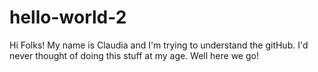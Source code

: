 # hello-world-2

Hi Folks!
My name is Claudia and I'm trying to understand the gitHub. 
I'd never thought of doing this stuff at my age. Well here we go!
